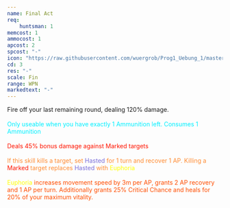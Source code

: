 ```yaml
---
name: Final Act
req: 
    huntsman: 1
memcost: 1
ammocost: 1
apcost: 2
spcost: "-"
icon: "https://raw.githubusercontent.com/wuergrob/Prog1_Uebung_1/master/media/skills/FinalAct.png"
cd: 3
res: "-"
scale: Fin
range: WPN
markedtext: "-"
---
```

Fire off your last remaining round, dealing 120% damage.<br><br>
            <font color='#00EFFF'>Only useable when you have exactly 1 Ammunition left. Consumes 1 Ammunition</font><br><br>
            <font color='#FF1500'>Deals 45% bonus damage against Marked targets </font><br><br>
            <font color='#FF8C34'>If this skill kills a target, set <font color='#7D71D9'>Hasted</font> for 1 turn and recover 1 AP. 
            Killing a <font color='#FF1500'>Marked</font> target replaces <font color='#7D71D9'>Hasted</font> with <font color='#FFFF00'>Euphoria</font></font><br><br>
            <font color='#FFFF00'>Euphoria</font><font color='#FF4D00'> increases movement speed by 3m per AP, grants 2 AP recovery and 1 AP per turn. 
            Additionally grants 25% Critical Chance and heals for 20% of your maximum vitality. </font>